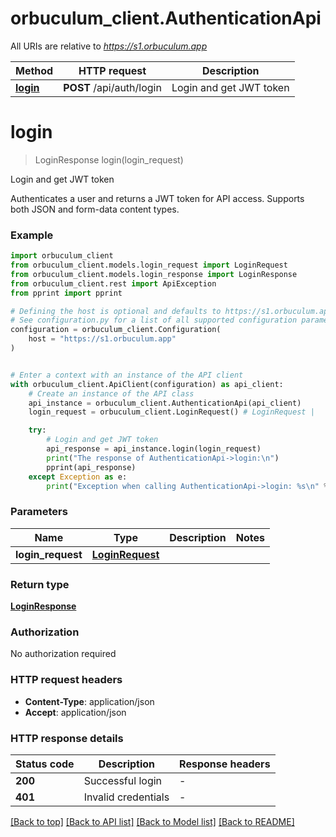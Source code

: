 # orbuculum_client.AuthenticationApi

All URIs are relative to *https://s1.orbuculum.app*

Method | HTTP request | Description
------------- | ------------- | -------------
[**login**](AuthenticationApi.md#login) | **POST** /api/auth/login | Login and get JWT token


# **login**
> LoginResponse login(login_request)

Login and get JWT token

Authenticates a user and returns a JWT token for API access. Supports both JSON and form-data content types.

### Example


```python
import orbuculum_client
from orbuculum_client.models.login_request import LoginRequest
from orbuculum_client.models.login_response import LoginResponse
from orbuculum_client.rest import ApiException
from pprint import pprint

# Defining the host is optional and defaults to https://s1.orbuculum.app
# See configuration.py for a list of all supported configuration parameters.
configuration = orbuculum_client.Configuration(
    host = "https://s1.orbuculum.app"
)


# Enter a context with an instance of the API client
with orbuculum_client.ApiClient(configuration) as api_client:
    # Create an instance of the API class
    api_instance = orbuculum_client.AuthenticationApi(api_client)
    login_request = orbuculum_client.LoginRequest() # LoginRequest | 

    try:
        # Login and get JWT token
        api_response = api_instance.login(login_request)
        print("The response of AuthenticationApi->login:\n")
        pprint(api_response)
    except Exception as e:
        print("Exception when calling AuthenticationApi->login: %s\n" % e)
```



### Parameters


Name | Type | Description  | Notes
------------- | ------------- | ------------- | -------------
 **login_request** | [**LoginRequest**](LoginRequest.md)|  | 

### Return type

[**LoginResponse**](LoginResponse.md)

### Authorization

No authorization required

### HTTP request headers

 - **Content-Type**: application/json
 - **Accept**: application/json

### HTTP response details

| Status code | Description | Response headers |
|-------------|-------------|------------------|
**200** | Successful login |  -  |
**401** | Invalid credentials |  -  |

[[Back to top]](#) [[Back to API list]](../README.md#documentation-for-api-endpoints) [[Back to Model list]](../README.md#documentation-for-models) [[Back to README]](../README.md)


